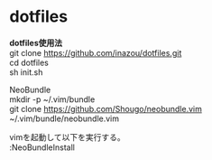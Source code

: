 # dotfiles

**dotfiles使用法**  
git clone https://github.com/inazou/dotfiles.git  
cd dotfiles  
sh init.sh

NeoBundle  
mkdir -p ~/.vim/bundle  
git clone https://github.com/Shougo/neobundle.vim ~/.vim/bundle/neobundle.vim  
  
vimを起動して以下を実行する。  
:NeoBundleInstall 
 
